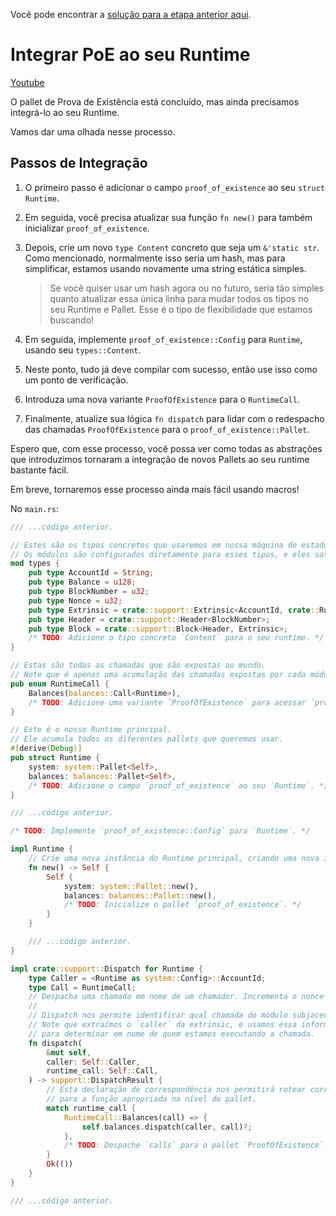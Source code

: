Você pode encontrar a [solução para a etapa anterior aqui](https://gist.github.com/nomadbitcoin/4a8f9dec88337d3b6f40e4d6840dc305).

# Integrar PoE ao seu Runtime

[Youtube](https://youtu.be/E318nxGLXb8?si=5i1YURis8mFDLQ2q)

O pallet de Prova de Existência está concluído, mas ainda precisamos integrá-lo ao seu Runtime.

Vamos dar uma olhada nesse processo.

## Passos de Integração

1. O primeiro passo é adicionar o campo `proof_of_existence` ao seu `struct Runtime`.
2. Em seguida, você precisa atualizar sua função `fn new()` para também inicializar `proof_of_existence`.
3. Depois, crie um novo `type Content` concreto que seja um `&'static str`. Como mencionado, normalmente isso seria um hash, mas para simplificar, estamos usando novamente uma string estática simples.

	> Se você quiser usar um hash agora ou no futuro, seria tão simples quanto atualizar essa única linha para mudar todos os tipos no seu Runtime e Pallet. Esse é o tipo de flexibilidade que estamos buscando!

4. Em seguida, implemente `proof_of_existence::Config` para `Runtime`, usando seu `types::Content`.
5. Neste ponto, tudo já deve compilar com sucesso, então use isso como um ponto de verificação.
6. Introduza uma nova variante `ProofOfExistence` para o `RuntimeCall`.
7. Finalmente, atualize sua lógica `fn dispatch` para lidar com o redespacho das chamadas `ProofOfExistence` para o `proof_of_existence::Pallet`.

Espero que, com esse processo, você possa ver como todas as abstrações que introduzimos tornaram a integração de novos Pallets ao seu runtime bastante fácil.

Em breve, tornaremos esse processo ainda mais fácil usando macros!

No `main.rs`:

```rust
/// ...código anterior.

// Estes são os tipos concretos que usaremos em nossa máquina de estado simples.
// Os módulos são configurados diretamente para esses tipos, e eles satisfazem todos os nossos requisitos de traits.
mod types {
	pub type AccountId = String;
	pub type Balance = u128;
	pub type BlockNumber = u32;
	pub type Nonce = u32;
	pub type Extrinsic = crate::support::Extrinsic<AccountId, crate::RuntimeCall>;
	pub type Header = crate::support::Header<BlockNumber>;
	pub type Block = crate::support::Block<Header, Extrinsic>;
	/* TODO: Adicione o tipo concreto `Content` para o seu runtime. */
}

// Estas são todas as chamadas que são expostas ao mundo.
// Note que é apenas uma acumulação das chamadas expostas por cada módulo.
pub enum RuntimeCall {
	Balances(balances::Call<Runtime>),
	/* TODO: Adicione uma variante `ProofOfExistence` para acessar `proof_of_existence::Call`. */
}

// Este é o nosso Runtime principal.
// Ele acumula todos os diferentes pallets que queremos usar.
#[derive(Debug)]
pub struct Runtime {
	system: system::Pallet<Self>,
	balances: balances::Pallet<Self>,
	/* TODO: Adicione o campo `proof_of_existence` ao seu `Runtime`. */
}

/// ...código anterior.

/* TODO: Implemente `proof_of_existence::Config` para `Runtime`. */

impl Runtime {
	// Crie uma nova instância do Runtime principal, criando uma nova instância de cada pallet.
	fn new() -> Self {
		Self {
			system: system::Pallet::new(),
			balances: balances::Pallet::new(),
			/* TODO: Inicialize o pallet `proof_of_existence`. */
		}
	}

    /// ...código anterior.
}

impl crate::support::Dispatch for Runtime {
	type Caller = <Runtime as system::Config>::AccountId;
	type Call = RuntimeCall;
	// Despacha uma chamada em nome de um chamador. Incrementa o nonce do chamador.
	//
	// Dispatch nos permite identificar qual chamada do módulo subjacente queremos executar.
	// Note que extraímos o `caller` da extrinsic, e usamos essa informação
	// para determinar em nome de quem estamos executando a chamada.
	fn dispatch(
		&mut self,
		caller: Self::Caller,
		runtime_call: Self::Call,
	) -> support::DispatchResult {
		// Esta declaração de correspondência nos permitirá rotear corretamente `RuntimeCall`s
		// para a função apropriada no nível do pallet.
		match runtime_call {
			RuntimeCall::Balances(call) => {
				self.balances.dispatch(caller, call)?;
			},
			/* TODO: Despache `calls` para o pallet `ProofOfExistence`. */
		}
		Ok(())
	}
}

/// ...código anterior.
```